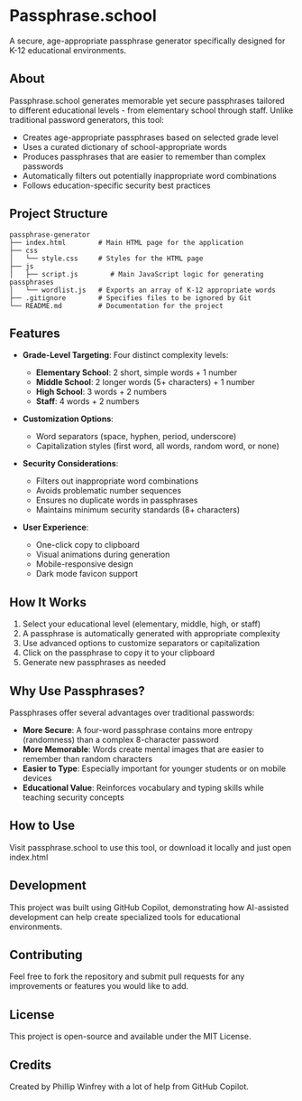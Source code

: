 # Passphrase.school

A secure, age-appropriate passphrase generator specifically designed for K-12 educational environments.

## About

Passphrase.school generates memorable yet secure passphrases tailored to different educational levels - from elementary school through staff. Unlike traditional password generators, this tool:

- Creates age-appropriate passphrases based on selected grade level
- Uses a curated dictionary of school-appropriate words
- Produces passphrases that are easier to remember than complex passwords
- Automatically filters out potentially inappropriate word combinations
- Follows education-specific security best practices

## Project Structure

```
passphrase-generator
├── index.html        # Main HTML page for the application
├── css
│   └── style.css     # Styles for the HTML page
├── js
│   ├── script.js        # Main JavaScript logic for generating passphrases
│   └── wordlist.js   # Exports an array of K-12 appropriate words
├── .gitignore        # Specifies files to be ignored by Git
└── README.md         # Documentation for the project
```

## Features

- **Grade-Level Targeting**: Four distinct complexity levels:
  - **Elementary School**: 2 short, simple words + 1 number
  - **Middle School**: 2 longer words (5+ characters) + 1 number
  - **High School**: 3 words + 2 numbers
  - **Staff**: 4 words + 2 numbers

- **Customization Options**:
  - Word separators (space, hyphen, period, underscore)
  - Capitalization styles (first word, all words, random word, or none)

- **Security Considerations**:
  - Filters out inappropriate word combinations
  - Avoids problematic number sequences
  - Ensures no duplicate words in passphrases
  - Maintains minimum security standards (8+ characters)

- **User Experience**:
  - One-click copy to clipboard
  - Visual animations during generation
  - Mobile-responsive design
  - Dark mode favicon support

## How It Works

1. Select your educational level (elementary, middle, high, or staff)
2. A passphrase is automatically generated with appropriate complexity
3. Use advanced options to customize separators or capitalization
4. Click on the passphrase to copy it to your clipboard
5. Generate new passphrases as needed

## Why Use Passphrases?

Passphrases offer several advantages over traditional passwords:

- **More Secure**: A four-word passphrase contains more entropy (randomness) than a complex 8-character password
- **More Memorable**: Words create mental images that are easier to remember than random characters
- **Easier to Type**: Especially important for younger students or on mobile devices
- **Educational Value**: Reinforces vocabulary and typing skills while teaching security concepts

## How to Use

Visit passphrase.school to use this tool, or download it locally and just open index.html

## Development

This project was built using GitHub Copilot, demonstrating how AI-assisted development can help create specialized tools for educational environments.

## Contributing

Feel free to fork the repository and submit pull requests for any improvements or features you would like to add.

## License

This project is open-source and available under the MIT License.

## Credits

Created by Phillip Winfrey with a lot of help from GitHub Copilot.
